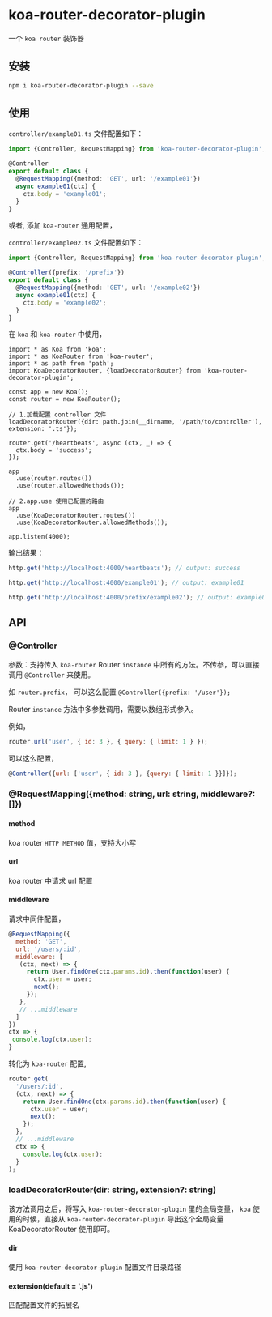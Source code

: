 # koa-router-decorator-plugin

一个 `koa router` 装饰器

## 安装

```bash
npm i koa-router-decorator-plugin --save
```

## 使用

`controller/example01.ts` 文件配置如下：

```typescript
import {Controller, RequestMapping} from 'koa-router-decorator-plugin';

@Controller
export default class {
  @RequestMapping({method: 'GET', url: '/example01'})
  async example01(ctx) {
    ctx.body = 'example01';
  }
}
```

或者, 添加 `koa-router` 通用配置，

`controller/example02.ts` 文件配置如下：

```typescript
import {Controller, RequestMapping} from 'koa-router-decorator-plugin';

@Controller({prefix: '/prefix'})
export default class {
  @RequestMapping({method: 'GET', url: '/example02'})
  async example01(ctx) {
    ctx.body = 'example02';
  }
}
```

在 `koa` 和 `koa-router` 中使用，

```
import * as Koa from 'koa';
import * as KoaRouter from 'koa-router';
import * as path from 'path';
import KoaDecoratorRouter, {loadDecoratorRouter} from 'koa-router-decorator-plugin';

const app = new Koa();
const router = new KoaRouter();

// 1.加载配置 controller 文件
loadDecoratorRouter({dir: path.join(__dirname, '/path/to/controller'), extension: '.ts'});

router.get('/heartbeats', async (ctx, _) => {
  ctx.body = 'success';
});

app
  .use(router.routes())
  .use(router.allowedMethods());

// 2.app.use 使用已配置的路由
app
  .use(KoaDecoratorRouter.routes())
  .use(KoaDecoratorRouter.allowedMethods());

app.listen(4000);

```

输出结果：

```javascript
http.get('http://localhost:4000/heartbeats'); // output: success

http.get('http://localhost:4000/example01'); // output: example01

http.get('http://localhost:4000/prefix/example02'); // output: example02
```

## API

### @Controller

参数：支持传入 `koa-router` Router `instance` 中所有的方法。不传参，可以直接调用 `@Controller` 来使用。

如 `router.prefix`， 可以这么配置 `@Controller({prefix: '/user'});`

Router `instance` 方法中多参数调用，需要以数组形式参入。

例如，

```javascript
router.url('user', { id: 3 }, { query: { limit: 1 } });
```

可以这么配置，

```javascript
@Controller({url: ['user', { id: 3 }, {query: { limit: 1 }}]});
```

### @RequestMapping({method: string, url: string, middleware?: []})

#### method

koa router `HTTP METHOD` 值，支持大小写

#### url

koa router 中请求 url 配置

#### middleware

请求中间件配置，

```javascript
@RequestMapping({
  method: 'GET',
  url: '/users/:id',
  middleware: [
   (ctx, next) => {
     return User.findOne(ctx.params.id).then(function(user) {
       ctx.user = user;
       next();
     });
   },
   // ...middleware
  ]
})
ctx => {
 console.log(ctx.user);
}
```
转化为 `koa-router` 配置,

```javascript
router.get(
  '/users/:id',
  (ctx, next) => {
    return User.findOne(ctx.params.id).then(function(user) {
      ctx.user = user;
      next();
    });
  },
  // ...middleware
  ctx => {
    console.log(ctx.user);
  }
);
```

### loadDecoratorRouter(dir: string, extension?: string)

该方法调用之后，将写入 `koa-router-decorator-plugin` 里的全局变量，
`koa` 使用的时候，直接从 `koa-router-decorator-plugin` 导出这个全局变量 KoaDecoratorRouter 使用即可。

#### dir

使用 `koa-router-decorator-plugin` 配置文件目录路径

#### extension(default = '.js')

匹配配置文件的拓展名